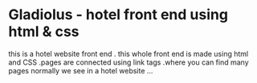 # Gladiolus - hotel front end using html & css
this is a hotel website front end . this whole front end is made using html and CSS .pages are connected using link tags .where you can find many pages normally we see in a hotel website ...
